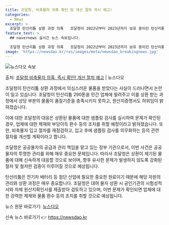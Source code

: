 ```yaml
---
title: 조달청, 비축물자 의혹 확인 및 개선 절차 즉시 예고!
categories:
  - News
excerpt: >
  조달청 탄산리튬 상환 과정 의혹   조달청이 2022년부터 2023년까지 보유 중이던 탄산리튬을 민간 업체에…
feature_text: >
  ## navernews 실시간 뉴스 속보입니다.

  조달청 탄산리튬 상환 과정 의혹   조달청이 2022년부터 2023년까지 보유 중이던 탄산리튬을 민간 업체에…
image: 'https://newsdao.kr/res/images/meta/newsdao_breakingnews.jpg'
---
```


![뉴스다오 속보](https://newsdao.kr/res/images/meta/newsdao_breakingnews.jpg)

<p>출처: <a href="https://newsdao.kr/4258" rel="dofollow">조달청 비축물자 의혹, 즉시 확인! 개선 절차 예고</a> | 뉴스다오</p>

조달청이 탄산리튬 상환 과정에서 의심스러운 물품을 받았다는 사실이 드러나면서 논란이 일고 있습니다. 조달청이 탄산리튬 290톤을 민간 업체에 빌려주고 이를 상환 받는 과정에서 상당 부분의 물품이 품질기준을 충족시키지 못하고, 원산지증명서도 허위임이 밝혀졌습니다. 

이에 대한 조달청의 대응은 상환된 물품에 대한 샘플링 검사를 실시하여 문제가 확인된 경우, 업체에 대한 제재와 부당이득 환수 등의 조치를 취할 예정이라고 밝혀졌습니다. 또한, 비축물자 입고 절차를 재점검하고, 입고 후에 샘플링 검사를 의무화하는 등의 관련 절차를 개선할 계획이라고 합니다.

조달청은 공공물자의 공급과 관리 책임을 맡고 있는 정부 기관으로서, 이번 사건은 공공물자의 투명한 관리를 위해 매우 중요한 문제입니다. 따라서 조달청은 상환이 제기된 물품에 대해 신속하게 대응할 것으로 보이며, 향후 유사한 문제가 발생하지 않도록 강화된 절차 및 철저한 검증이 이루어질 것으로 예상됩니다.

탄산리튬은 전기차 배터리 등 첨단 산업에 필요한 중요한 원료이기 때문에 해당 자원의 관리와 상환 과정은 매우 중요합니다. 조달청은 대여 물자 상환 시 공인기관의 시험성적서와 자체 원산지확인서를 제출받아 검토하고 있으며, 이번 문제가 확인되면 업체에 대한 강력한 제재와 물품 환수 등의 조치를 취할 것으로 예상됩니다.

뉴스 원문 바로가기: [뉴스다오](https://newsdao.kr/4258) 

신속 뉴스 바로가기 👉 <a href="https://newsdao.kr" rel="dofollow">https://newsdao.kr</a>


